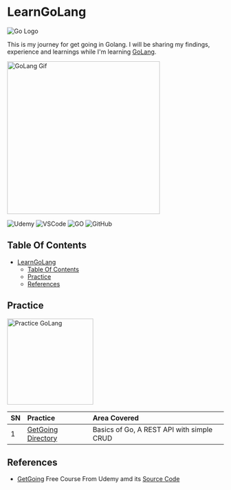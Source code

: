 # LearnGoLang

![Go Logo](https://tadviser.com/images/thumb/3/36/Golang_LOGO.png/840px-Golang_LOGO.png)

This is my journey for get going in Golang. I will be sharing my findings, experience and learnings while I'm learning [GoLang](https://golang.google.cn/).

<img src="https://miro.medium.com/max/1132/0*DPxp_XfGsvDBvInd.gif" alt="GoLang Gif" style="width:355px;"/>

![Udemy](https://img.shields.io/badge/Udemy-EC5252?style=for-the-badge&logo=Udemy&logoColor=white) ![VSCode](https://img.shields.io/badge/VSCode-0078D4?style=for-the-badge&logo=visual%20studio%20code&logoColor=white) ![GO](https://img.shields.io/badge/Go-00ADD8?style=for-the-badge&logo=go&logoColor=white) ![GitHub](https://img.shields.io/badge/GitHub-100000?style=for-the-badge&logo=github&logoColor=white)

## Table Of Contents

- [LearnGoLang](#learngolang)
  - [Table Of Contents](#table-of-contents)
  - [Practice](#practice)
  - [References](#references)

## Practice

<img src="https://adaickalavan.github.io/assets/images/gophercises_punching.jpg" alt="Practice GoLang" style="width:200px;"/>

|SN |Practice  |Area Covered |
|:--|:---------|:------------|
|1|[GetGoing Directory](./GetGoing/README.md)|Basics of Go, A REST API with simple CRUD |

## References

- [GetGoing](https://www.udemy.com/course/getgoing/)  Free Course From Udemy amd its [Source Code](https://github.com/L04DB4L4NC3R/getgoing)
